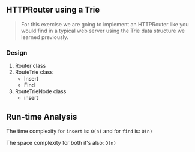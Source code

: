 ## HTTPRouter using a Trie

> For this exercise we are going to implement an HTTPRouter like you would find in a typical web server using the Trie data structure we learned previously.

### Design

1. Router class
2. RouteTrie class
    - Insert
    - Find
3. RouteTrieNode class
    - insert

## Run-time Analysis

The time complexity for `insert` is: `O(n)` and for `find` is: `O(n)`

The space complexity for both it's also: `O(n)`

